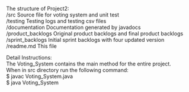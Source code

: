 The structure of Project2:<br />
						/src	Source file for voting system and unit test<br />
						/testing	Testing logs and testing csv files<br />
						/documentation	Documentation generated by javadocs<br />
						/product_backlogs  Original product backlogs and final product backlogs<br />
						/sprint_backlogs  Initial sprint backlogs with four updated version<br />
						/readme.md	This file<br />

	
Detail Instructions: <br />
The Voting_System contains the main method for the entire project.<br />
When in src directory run the following command:<br />
$ javac Voting_System.java<br />
$ java Voting_System<br />